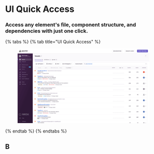 # UI Quick Access

### Access any element's file, component structure, and dependencies **with just one click.**

{% tabs %}
{% tab title="UI Quick Access" %}
<figure><img src="../.gitbook/assets/Sentry-Reduced.png" alt=""><figcaption></figcaption></figure>
{% endtab %}
{% endtabs %}



## B
